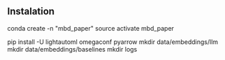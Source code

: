 
## Instalation

conda create -n "mbd_paper"
source activate mbd_paper

pip install -U lightautoml omegaconf pyarrow
mkdir data/embeddings/llm
mkdir data/embeddings/baselines
mkdir logs